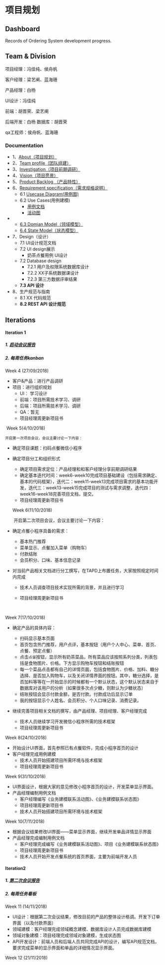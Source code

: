 # 项目规划

## Dashboard
Records of Ordering System development progress.

## Team & Division

项目经理：冯佳纯、侯舟帆

客户经理：梁艺阐、蓝海珊

产品经理：白杨

UI设计：冯佳纯

前端：胡晋荣、梁艺阐

后端开发：白杨
数据库：胡晋荣

qa工程师：侯舟帆、蓝海珊



### Documentation

- 1、[About（项目规划）]()
- 2、[Team profile（团队组建）](https://github.com/2018SystemAnalysis/Wechat-Odering-System/blob/master/documents/team_profile.md)
- 3、[Investigation（项目前期调研）](https://github.com/2018SystemAnalysis/Wechat-Odering-System/blob/master/documents/team_profile.md)
- 4、[Vision（项目愿景）]()
- 5、[Product Backlog （产品特性）]()
- 6、[Requirement specification（需求规格说明）]()
  - 6.1 [Usecase Diagram(用例图)](https://github.com/2018SystemAnalysis/Wechat-Odering-System/blob/master/documents/usecase.md)
  - 6.2 Use Cases(用例建模)
    - [用例文档](https://github.com/2018SystemAnalysis/Wechat-Odering-System/blob/master/documents/%E7%94%A8%E4%BE%8B%E6%96%87%E6%A1%A3.md)
    - [活动图](https://github.com/2018SystemAnalysis/Wechat-Odering-System/blob/master/documents/%E6%B4%BB%E5%8A%A8%E5%9B%BE.md)
- - [6.3 Domian Model（领域模型）](https://github.com/2018SystemAnalysis/Wechat-Odering-System/blob/master/documents/****.md)
  - [6.4 State Model（状态模型）](https://github.com/2018SystemAnalysis/Wechat-Odering-System/blob/master/documents/****.md)
- 7、Design（设计）
  - 7.1 UI设计规范文档
  - 7.2 UI design展示
    - 奶茶点餐用例 UI设计
  - 7.2 Database design
    - 7.2.1 用户及权限系统数据库设计
    - 7.2.2 XX子系统数据课设计
    - 7.2.3 第三方数据评审结果
  - **7.3 API 设计**
- 8、生产规范与指南
  - 8.1 XX 代码规范
  - **8.2 REST API 设计规范**



## Iterations

#### Iteration 1

##### 1.  [启动会议报告](https://github.com/2018SystemAnalysis/Wechat-Odering-System/blob/master/meeting_records/Inception.md)

##### 2. 每周任务kanban
  Week 4 (27/09/2018)

- 客户&产品：进行产品调研
- 项目：进行组织规划
    - UI： 学习设计
    - 前端：项目所需技术学习、调研
    - 后端：项目所需技术学习、调研
    - QA：暂无
    - 项目经理周更新项目书




​    Week 5(4/10/2018)

  	开启第一次项目会议，会议主要讨论一下内容：

* 确定项目课题：扫码点餐微信小程序
* 确定项目分工和组织形式
    * 确定项目需求定位：产品经理和和客户经理分享前期调研结果
    * 确定基本迭代时间：week6-week10完成项目基础建设（包括需求确定、基本的代码框架），迭代二：week11-week13完成项目需求的基本功能开发，迭代三：week13-week15完成项目的测试与需求调整，迭代四：week16-week18完善项目文档，提交。
    * 项目经理周更新项目书




   Week 6(11/10/2018)

  ​	开启第二次项目会议，会议主要讨论一下内容：

*   确定点餐小程序具备的需求：

    * 基本热门推荐
    * 菜单显示、点餐加入菜单（购物车）
    * 付款结账
    * 会员积分、口味、基本信息记录

*   对当前产品相关文档进行分工撰写，在TAPD上布置任务，大家按照规定时间内完成

    * 技术人员调查项目技术实现所需的背景，并且进行学习

    * 项目经理周更新项目书

      ​


  Week 7(17/10/2018)

*   确定产品的具体内容：
    * 扫码显示基本页面
    * 首页包含热门推荐，用户点评，基本按钮（用户个人中心、菜单、首页、点餐、预定点餐）
    * 点击`点餐`按钮，显示所有奶茶菜品，所有菜品应该按照系列分类，列表包括是食物图片、价格。下方显示购物车按钮和结账按钮
    * 每一个菜品点击都有自己的详情页面，包括食物图片、价格、加料、糖分选择、是否加入购物车，以及关闭详情界面的按钮。其中，糖分选择，是否加料等等在一开始显示的时候都有一个默认状态，这个默认状态来自于数据库对该用户的分析（如果很多次点少糖，则默认为少糖状态）
    * 结账按钮会显示付款金额，是否付款。付款成功后显示订单
    * 我的按钮显示个人姓名、会员积分、个人口味记录、消费记录。

*   继续完善项目相关文档的撰写，由产品经理、项目经理、客户经理完成
    * 技术人员继续学习开发微信小程序所需的技术框架
    * 项目经理周更新项目书




  Week 8(24/10/2018)

* 开始设计UI界面，首先参照已有点餐软件，完成小程序首页的设计
* 客户经理完成用例建模
    * 技术人员开始搭建项目所需环境与技术框架
    * 项目经理周更新项目书




Week 9(31/10/2018)

* UI界面设计，根据大家的意见修改小程序首页的设计，开发菜单显示界面。
* 产品经理编制用例文档
    * 客户经理编写《业务建模联系活动图》、《业务建模联系状态图》
    * 项目经理周更新项目书
    * 技术人员开始搭建项目所需环境与技术框架


 

Week 10(7/11/2018)

* 根据会议结果修改UI界面——菜单显示界面，继续开发单品详情显示界面
* 产品经理完成编制用例文档
    * 客户经理完成编写《业务建模联系活动图》、项目《业务建模联系状态图》
    * 项目经理周更新项目书
    * 技术人员开始开发点餐系统的首页界面，主要为前端开发人员




#### Iteration2

##### 1. [第二次会议报告](https://github.com/2018SystemAnalysis/Wechat-Odering-System/tree/master/meeting_records/Inception2.md)

##### 2. 每周任务看板

   Week 11 (14/11/2018)

* UI设计：根据第二次会议结果，修改目前的产品的整体设计格调。开发下订单界面（以及付款界面）
* 领域建模：客户经理完成领域概念建模、数据库设计人员完成数据库建模
* 领域对象建模：项目经理完成领域对象建模，生成状态图
* API开发设计：前端人员和后端人员共同完成API的设计，编写API规范文档，要求完成菜单的显示界面和单品的详细情况显示界面。



 Week 12 (21/11/2018)
